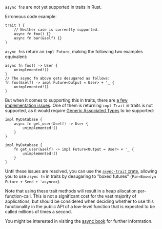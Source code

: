  `async fn`s are not yet supported in traits in Rust.

Erroneous code example:

```compile_fail,edition2018
trait T {
    // Neither case is currently supported.
    async fn foo() {}
    async fn bar(&self) {}
}
```

`async fn`s return an `impl Future`, making the following two examples equivalent:

```edition2018,ignore (example-of-desugaring-equivalence)
async fn foo() -> User {
    unimplemented!()
}
// The async fn above gets desugared as follows:
fn foo(&self) -> impl Future<Output = User> + '_ {
    unimplemented!()
}
```

But when it comes to supporting this in traits, there are [a few implementation
issues][async-is-hard]. One of them is returning `impl Trait` in traits is not supported,
as it would require [Generic Associated Types] to be supported:

```edition2018,ignore (example-of-desugaring-equivalence)
impl MyDatabase {
    async fn get_user(&self) -> User {
        unimplemented!()
    }
}

impl MyDatabase {
    fn get_user(&self) -> impl Future<Output = User> + '_ {
        unimplemented!()
    }
}
```

Until these issues are resolved, you can use the [`async-trait` crate], allowing you to use
`async fn` in traits by desugaring to "boxed futures"
(`Pin<Box<dyn Future + Send + 'async>>`).

Note that using these trait methods will result in a heap allocation per-function-call. This is not
a significant cost for the vast majority of applications, but should be considered when deciding
whether to use this functionality in the public API of a low-level function that is expected to be
called millions of times a second.

You might be interested in visiting the [async book] for further information.

[`async-trait` crate]: https://crates.io/crates/async-trait
[async-is-hard]: https://smallcultfollowing.com/babysteps/blog/2019/10/26/async-fn-in-traits-are-hard/
[Generic Associated Types]: https://github.com/rust-lang/rust/issues/44265
[async book]: https://rust-lang.github.io/async-book/07_workarounds/06_async_in_traits.html
